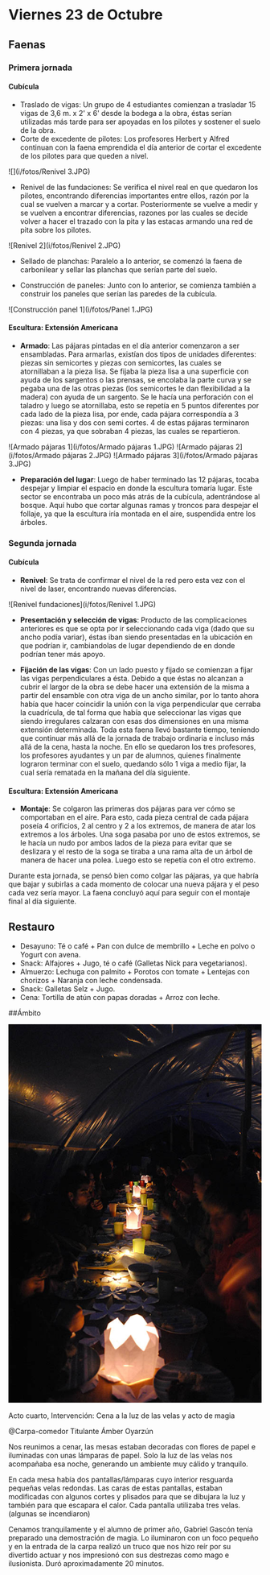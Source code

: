 # Viernes 23 de Octubre

## Faenas

### Primera jornada

#### Cubícula
- Traslado de vigas: Un grupo de 4 estudiantes comienzan a trasladar 15 vigas de 3,6 m. x 2' x 6' desde la bodega a la obra, éstas serían utilizadas más tarde para ser apoyadas en los pilotes y sostener el suelo de la obra.
- Corte de excedente de pilotes: Los profesores Herbert y Alfred continuan con la faena emprendida el día anterior de cortar el excedente de los pilotes para que queden a nivel.

![](i/fotos/Renivel 3.JPG)
- Renivel de las fundaciones: Se verifica  el nivel real en que quedaron los pilotes, encontrando diferencias importantes entre ellos, razón por la cual se vuelven a marcar y a cortar. Posteriormente se vuelve a medir y se vuelven a encontrar diferencias, razones por las cuales se decide volver a hacer el trazado con la pita y las estacas armando una red de pita sobre los pilotes. 

![Renivel 2](i/fotos/Renivel 2.JPG)


- Sellado de planchas: Paralelo a lo anterior, se comenzó la faena de carbonilear y sellar las planchas que serían parte del suelo.

- Construcción de paneles: Junto con lo anterior, se comienza también a construir los paneles que serían las paredes de la cubícula.

![Construcción panel 1](i/fotos/Panel 1.JPG)

#### Escultura: Extensión Americana

- **Armado**: Las pájaras pintadas en el día anterior comenzaron a ser ensambladas. Para armarlas, existían dos tipos de unidades diferentes: piezas sin semicortes y piezas con semicortes, las cuales se atornillaban a la pieza lisa. Se fijaba la pieza lisa a una superficie con ayuda de los sargentos o las prensas, se encolaba la parte curva y se pegaba una de las otras piezas (los semicortes le dan flexibilidad a la madera) con ayuda de un sargento. Se le hacía una perforación con el taladro y luego se atornillaba, esto se repetía en 5 puntos diferentes por cada lado de la pieza lisa, por ende, cada pájara correspondía a 3 piezas: una lisa y dos con semi cortes. 4 de estas pájaras terminaron con 4 piezas, ya que sobraban 4 piezas, las cuales se repartieron.

![Armado pájaras 1](i/fotos/Armado pájaras 1.JPG)
![Armado pájaras 2](i/fotos/Armado pájaras 2.JPG)
![Armado pájaras 3](i/fotos/Armado pájaras 3.JPG)


- **Preparación del lugar**: Luego de haber terminado las 12 pájaras, tocaba despejar y limpiar el espacio en donde la escultura tomaría lugar. Este sector se encontraba un poco más atrás de la cubícula, adentrándose al bosque. Aquí hubo que cortar algunas ramas y troncos para despejar el follaje, ya que la escultura iría montada en el aire, suspendida entre los árboles.

### Segunda jornada

#### Cubícula
- **Renivel**: Se trata de confirmar el nivel de la red pero esta vez con el nivel de laser, encontrando nuevas diferencias.

![Renivel fundaciones](i/fotos/Renivel 1.JPG)

- **Presentación y selección de vigas**: Producto de las complicaciones anteriores es que se opta por ir seleccionando cada viga (dado que su ancho podía variar), éstas iban siendo presentadas en la ubicación en que podrían ir, cambiandolas de lugar dependiendo de en donde podrían tener más apoyo.

- **Fijación de las vigas**: Con un lado puesto y fijado se comienzan a fijar las vigas perpendiculares a ésta. Debido a que éstas no alcanzan a cubrir el largor de la obra se debe hacer una extensión de la misma a partir del ensamble con otra viga de un ancho similar, por lo tanto ahora había que hacer coincidir la unión con la viga perpendicular que cerraba la cuadrícula, de tal forma que había que seleccionar las vigas que siendo irregulares calzaran con esas dos dimensiones en una misma extensión determinada. Toda esta faena llevó bastante tiempo, teniendo que continuar más allá de la jornada de trabajo ordinaria e incluso más allá de la cena, hasta la noche. En ello se quedaron los tres profesores, los profesores ayudantes y un par de alumnos, quienes finalmente lograron terminar con el suelo, quedando sólo 1 viga a medio fijar, la cual sería rematada en la mañana del día siguiente.

#### Escultura: Extensión Americana

- **Montaje**: Se colgaron las primeras dos pájaras para ver cómo se comportaban en el aire. Para esto, cada pieza central de cada pájara poseía 4 orificios, 2 al centro y 2 a los extremos, de manera de atar los extremos a los árboles. Una soga pasaba por uno de estos extremos, se le hacía un nudo por ambos lados de la pieza para evitar que se deslizara y el resto de la soga se tiraba a una rama alta de un árbol de manera de hacer una polea. Luego esto se repetía con el otro extremo.




Durante esta jornada, se pensó bien como colgar las pájaras, ya que habría que bajar y subirlas a cada momento de colocar una nueva pájara y el peso cada vez sería mayor. La faena concluyó aquí para seguir con el montaje final al día siguiente. 




## Restauro

- Desayuno: Té o café + Pan con dulce de membrillo + Leche en polvo o Yogurt con avena.
- Snack: Alfajores + Jugo, té o café (Galletas Nick para vegetarianos).
- Almuerzo: Lechuga con palmito + Porotos con tomate + Lentejas con chorizos + Naranja con leche condensada.
- Snack: Galletas Selz + Jugo.
- Cena: Tortilla de atún con papas doradas + Arroz con leche.


##Ámbito

![Acto a la luz de las velas](i/fotos/Acto-luz-velas01.JPG)

Acto cuarto, Intervención: Cena a la luz de las velas y acto de magia

@Carpa-comedor Titulante Ámber Oyarzún

Nos reunimos a cenar, las mesas estaban decoradas con flores de papel e iluminadas con unas lámparas de papel. Solo la luz de las velas nos acompañaba esa noche, generando un ambiente muy cálido y tranquilo.

En cada mesa había dos pantallas/lámparas cuyo interior resguarda pequeñas velas redondas. Las caras de estas pantallas, estaban modificadas con algunos cortes y plisados para que se dibujara la luz y también para que escapara el calor. Cada pantalla utilizaba tres velas. (algunas se incendiaron)

Cenamos tranquilamente y el alumno de primer año, Gabriel Gascón tenía preparado una demostración de magia. Lo iluminaron con un foco pequeño y en la entrada de la carpa realizó un truco que nos hizo reír por su divertido actuar y nos impresionó con sus destrezas como mago e ilusionista. Duró aproximadamente 20 minutos.
